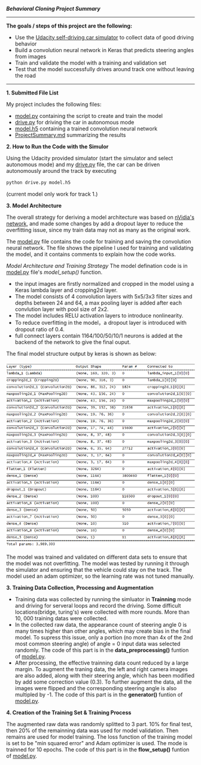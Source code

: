 ***Behavioral Cloning Project Summary*** 

---
**The goals / steps of this project are the following:**
* Use the [Udacity self-driving car simulator](https://github.com/udacity/self-driving-car-sim) to collect data of good driving behavior
* Build a convolution neural network in Keras that predicts steering angles from images
* Train and validate the model with a training and validation set
* Test that the model successfully drives around track one without leaving the road



[//]: # (Image References)

[model_summary]: ./images/model_summary.png "Model Summary"




---

**1. Submitted File List**

My project includes the following files:
* [model.py](https://github.com/zwh42/Behavioral-Cloning/blob/master/model.py)  containing the script to create and train the model
* [drive.py](https://github.com/zwh42/Behavioral-Cloning/blob/master/drive.py) for driving the car in autonomous mode
* [model.h5](https://github.com/zwh42/Behavioral-Cloning/blob/master/model.h5) containing a trained convolution neural network 
* [ProjectSummary.md](https://github.com/zwh42/Behavioral-Cloning/blob/master/ProjectSummary.md) summarizing the results

**2. How to Run the Code with the Simulor**

Using the Udacity provided simulator (start the simulator and select autonomous mode) and my  [drive.py](https://github.com/zwh42/Behavioral-Cloning/blob/master/drive.py) file, the car can be driven autonomously around the track by executing
```sh
python drive.py model.h5
```
(current model only work for track 1.)

**3. Model Architecture**

The overall strategy for deriving a model architecture was based on [nVidia's network](https://arxiv.org/abs/1604.07316), and made some changes by add a dropout layer to reduce the overfitting issue, since my train data may not as many as the original work.

The  [model.py](https://github.com/zwh42/Behavioral-Cloning/blob/master/model.py) file contains the code for training and saving the convolution neural network. The file shows the pipeline I used for training and validating the model, and it contains comments to explain how the code works.

*Model Architecture and Training Strategy*
The model defination code is in [model.py](https://github.com/zwh42/Behavioral-Cloning/blob/master/model.py) file's *model_setup()* function.
- the input images are firstly normalized and cropped in the model using a Keras lambda layer and cropping2d layer.
- The model consists of 4 convolution layers with 5x5/3x3 filter sizes and depths between 24 and 64, a max pooling layer is added after each convlution layer with pool size of 2x2.
- The model includes RELU activation layers to introduce nonlinearity. 
- To reduce overfitting in the model，a dropout layer is introduced with dropout ratio of 0.4.
- full connect layers contain 1164/100/50/10/1 neurons is added at the backend of the network to give the final ouput.  

The final model structure output by keras is shown as below:

![alt text][model_summary]

The model was trained and validated on different data sets to ensure that the model was not overfitting. 
The model was tested by running it through the simulator and ensuring that the vehicle could stay on the track.
The model used an adam optimizer, so the learning rate was not tuned manually.


**3. Training Data Collection, Processing and Augmentation**

- Training data was collected by running the simluator in **Trainning** mode and driving for serveral loops and record the driving. Some difficult locations(bridge, turing's) were collected with more rounds. More than 10, 000 training datas were collected.
- In the collected raw data, the appearance count of steering angle 0 is many times higher than other angles, which may create bias in the final model. To supress this issue, only a portion (no more than 4x of the 2nd most common steering angle) of angle = 0 input data was selected randomly. The code of this part is in the **data_preprocessing()** funtion of [model.py](https://github.com/zwh42/Behavioral-Cloning/blob/master/model.py).   
- After processing, the effective trainning data count reduced by a large margin. To augment the traning data, the left and right camera images are also added, along with their steering angle, which has been modified by add some correction value (0.3). To further augment the data, all the images were flipped and the corresponding steering angle is also multipled by -1. The code of this part is in the **generator()** funtion of [model.py](https://github.com/zwh42/Behavioral-Cloning/blob/master/model.py). 


**4. Creation of the Training Set & Training Process**

The augmented raw data was randomly splitted to 3 part. 10% for final test, then 20% of the remainning data was used for model validation. Then remains are used for model training.
The loss function of the training model is set to be "min squared error" and Adam optimizer is used. The mode is trainned for 10 epochs. The code of this part is in the **flow_setup()** funtion of [model.py](https://github.com/zwh42/Behavioral-Cloning/blob/master/model.py). 

